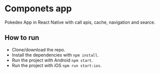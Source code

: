 # Componets app 
Pokedex App in React Native with call apis, cache, navigation and searce.

## How to run 
- Clone/download the repo.
- Install the dependencies with `npm install`.
- Run the project with Android `npm start`.
- Run the project with iOS `npm run start:ios`.